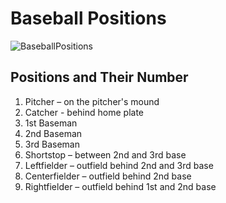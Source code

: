 # Baseball Positions
![BaseballPositions](https://user-images.githubusercontent.com/89403889/138189651-396b6b1e-519d-4763-ab01-a5ea77f85705.png)
## Positions and Their Number
1. Pitcher – on the pitcher's mound
2. Catcher - behind home plate
3. 1st Baseman
4. 2nd Baseman
5. 3rd Baseman
6. Shortstop – between 2nd and 3rd base
7. Leftfielder – outfield behind 2nd and 3rd base
8. Centerfielder – outfield behind 2nd base
9. Rightfielder – outfield behind 1st and 2nd base
